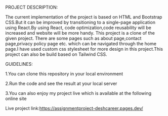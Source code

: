 <!---project-description--->

PROJECT DESCRIPTION:

The current implementation of the project is based on HTML and Bootstrap CSS.But it can be improved by transitioning to a single-page application using React.By using React, code optimization,code reusability will be increased and website will be more handy. This project is a clone of the given project. There are some pages such as about page,contact page,privacy policy page etc. which can be navigated through the home page.I have used custom css stylesheet for more design in this project.This project can also be build based on Tailwind CSS.

GUIDELINES:

1.You can clone this repository in your local environment<br>

2.Run the code and see the result at your local server<br>

3.You can also enjoy my project live which is available at the following online site<br>

Live project link:https://assignmentproject-deshcareer.pages.dev/
